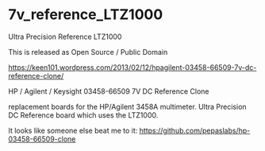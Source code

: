 # 7v_reference_LTZ1000
Ultra Precision Reference LTZ1000

This is released as Open Source / Public Domain

https://keen101.wordpress.com/2013/02/12/hpagilent-03458-66509-7v-dc-reference-clone/

HP / Agilent / Keysight 03458-66509 7V DC Reference Clone

replacement boards for the HP/Agilent 3458A multimeter.  Ultra Precision DC Reference board which uses the LTZ1000.

It looks like someone else beat me to it:
https://github.com/pepaslabs/hp-03458-66509-clone
